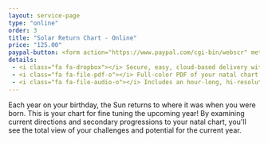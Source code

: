 ```yaml
---
layout: service-page
type: "online"
order: 3
title: "Solar Return Chart - Online"
price: "125.00"
paypal-button: <form action="https://www.paypal.com/cgi-bin/webscr" method="post" target="_top"><input type="hidden" name="cmd" value="_s-xclick"><input type="hidden" name="hosted_button_id" value="ACGB7XKNH66R8"><table><tr><td><input type="hidden" name="on0" value="Birth Information">Birth Information</td></tr><tr><td><input type="text" name="os0" maxlength="200"></td></tr></table><input type="image" src="https://www.paypalobjects.com/webstatic/en_US/i/buttons/checkout-logo-medium.png" border="0" name="submit" alt="PayPal - The safer, easier way to pay online!"><img alt="" border="0" src="https://www.paypalobjects.com/en_US/i/scr/pixel.gif" width="1" height="1"></form>
details:
 - <i class="fa fa-dropbox"></i> Secure, easy, cloud-based delivery with <a href="https://www.dropbox.com/home" target="_blank">Dropbox</a>
 - <i class="fa fa-file-pdf-o"></i> Full-color PDF of your natal chart wheel that you can study as you listen.
 - <i class="fa fa-file-audio-o"></i> Includes an hour-long, hi-resolution audio MP3
---
```


Each year on your birthday, the Sun returns to where it was when you were born. This is your chart
for fine tuning the upcoming year! By examining current directions and secondary 
progressions to your natal chart, you'll see the total view of your challenges 
and potential for the current year.